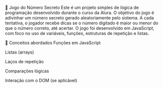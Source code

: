 🎯 Jogo do Número Secreto
Este é um projeto simples de lógica de programação desenvolvido durante o curso da Alura. O objetivo do jogo é adivinhar um número secreto gerado aleatoriamente pelo sistema. A cada tentativa, o jogador recebe dicas se o número digitado é maior ou menor do que o número correto, até acertar.
O jogo foi desenvolvido em JavaScript, com foco no uso de variáveis, funções, estruturas de repetição e listas.

🧠 Conceitos abordados
Funções em JavaScript

Listas (arrays)

Laços de repetição

Comparações lógicas

Interação com o DOM (se aplicável)
